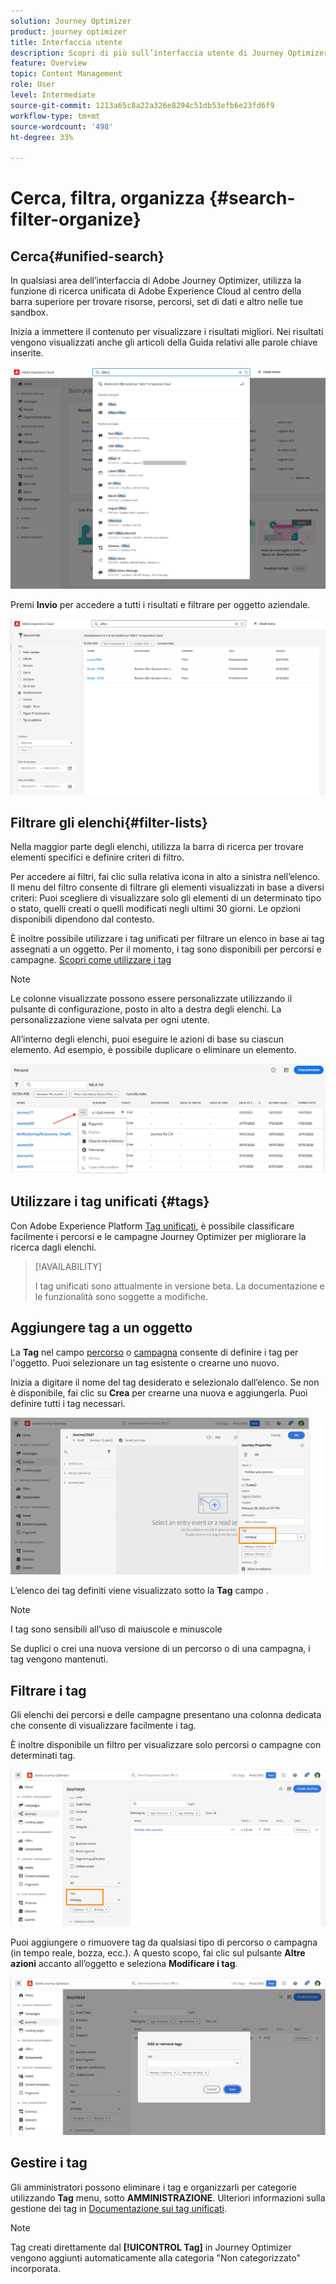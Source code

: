 ```yaml
---
solution: Journey Optimizer
product: journey optimizer
title: Interfaccia utente
description: Scopri di più sull’interfaccia utente di Journey Optimizer
feature: Overview
topic: Content Management
role: User
level: Intermediate
source-git-commit: 1213a65c8a22a326e8294c51db53efb6e23fd6f9
workflow-type: tm+mt
source-wordcount: '498'
ht-degree: 33%

---
```



# Cerca, filtra, organizza {#search-filter-organize}

## Cerca{#unified-search}

In qualsiasi area dell’interfaccia di Adobe Journey Optimizer, utilizza la funzione di ricerca unificata di Adobe Experience Cloud al centro della barra superiore per trovare risorse, percorsi, set di dati e altro nelle tue sandbox.

Inizia a immettere il contenuto per visualizzare i risultati migliori. Nei risultati vengono visualizzati anche gli articoli della Guida relativi alle parole chiave inserite.

![](assets/unified-search.png)

Premi **Invio** per accedere a tutti i risultati e filtrare per oggetto aziendale.

![](assets/search-and-filter.png)

## Filtrare gli elenchi{#filter-lists}

Nella maggior parte degli elenchi, utilizza la barra di ricerca per trovare elementi specifici e definire criteri di filtro.

Per accedere ai filtri, fai clic sulla relativa icona in alto a sinistra nell’elenco. Il menu del filtro consente di filtrare gli elementi visualizzati in base a diversi criteri: Puoi scegliere di visualizzare solo gli elementi di un determinato tipo o stato, quelli creati o quelli modificati negli ultimi 30 giorni. Le opzioni disponibili dipendono dal contesto.

È inoltre possibile utilizzare i tag unificati per filtrare un elenco in base ai tag assegnati a un oggetto. Per il momento, i tag sono disponibili per percorsi e campagne. [Scopri come utilizzare i tag](#tags)

>[!NOTE]
>
>Le colonne visualizzate possono essere personalizzate utilizzando il pulsante di configurazione, posto in alto a destra degli elenchi. La personalizzazione viene salvata per ogni utente.

All’interno degli elenchi, puoi eseguire le azioni di base su ciascun elemento. Ad esempio, è possibile duplicare o eliminare un elemento.

![](assets/journey4.png)

## Utilizzare i tag unificati {#tags}

Con Adobe Experience Platform [Tag unificati](https://experienceleague.adobe.com/docs/experience-platform/administrative-tags/overview.html), è possibile classificare facilmente i percorsi e le campagne Journey Optimizer per migliorare la ricerca dagli elenchi.

>[!AVAILABILITY]
>
>I tag unificati sono attualmente in versione beta. La documentazione e le funzionalità sono soggette a modifiche.

## Aggiungere tag a un oggetto

La **Tag** nel campo [percorso](../building-journeys/journey-gs.md#change-properties) o [campagna](../campaigns/create-campaign.md#create) consente di definire i tag per l&#39;oggetto. Puoi selezionare un tag esistente o crearne uno nuovo.

Inizia a digitare il nome del tag desiderato e selezionalo dall’elenco. Se non è disponibile, fai clic su **Crea** per crearne una nuova e aggiungerla. Puoi definire tutti i tag necessari.

![](assets/tags1.png)

L’elenco dei tag definiti viene visualizzato sotto la **Tag** campo .

>[!NOTE]
>
> I tag sono sensibili all’uso di maiuscole e minuscole
> 
> Se duplici o crei una nuova versione di un percorso o di una campagna, i tag vengono mantenuti.

## Filtrare i tag

Gli elenchi dei percorsi e delle campagne presentano una colonna dedicata che consente di visualizzare facilmente i tag.

È inoltre disponibile un filtro per visualizzare solo percorsi o campagne con determinati tag.

![](assets/tags2.png)

Puoi aggiungere o rimuovere tag da qualsiasi tipo di percorso o campagna (in tempo reale, bozza, ecc.). A questo scopo, fai clic sul pulsante **Altre azioni** accanto all’oggetto e seleziona **Modificare i tag**.

![](assets/tags3.png)

## Gestire i tag

Gli amministratori possono eliminare i tag e organizzarli per categorie utilizzando **Tag** menu, sotto **AMMINISTRAZIONE**. Ulteriori informazioni sulla gestione dei tag in [Documentazione sui tag unificati](https://experienceleague.adobe.com/docs/experience-platform/administrative-tags/ui/managing-tags.html).

>[!NOTE]
>
> Tag creati direttamente dal **[!UICONTROL Tag]** in Journey Optimizer vengono aggiunti automaticamente alla categoria &quot;Non categorizzato&quot; incorporata.

